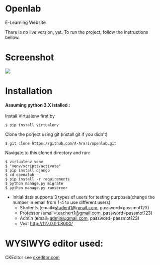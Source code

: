 # Openlab
E-Learning Website

There is no live version, yet. To run the project, follow the instructions bellow.

# Screenshot
<img src="https://github.com/A-Arari/openlab/blob/master/screenshots/screenshot-full.png">

# Installation
#### Assuming python 3.X istalled :

Install Virtualenv first by

    $ pip install virtualenv
    
Clone the porject using git (install git if you didn't)

    $ git clone https://github.com/A-Arari/openlab.git

Navigate to this cloned directory and run:

    $ virtualenv venv
    $ "venv/scripts/activate"
    $ pip install django
    $ cd openalab
    $ pip install -r requirements
    $ python manage.py migrate
    $ python manage.py runserver

* Initial data supports 3 types of users for testing purposes(change the number in email from 1-4 to use different users):
    * Students (email=student1@gmail.com, password=passmot123)
    * Professor (email=teachert1@gmail.com, password=passmot123)
    * Admin (email=admin@gmail.com, password=passmot123)
    * Visit http://127.0.0.1:8000/
    
# WYSIWYG editor used:
   CKEditor see [ckeditor.com](https://ckeditor.com/docs/ckeditor5/latest/index.html)
